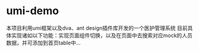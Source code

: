 # umi-demo
本项目利用umi框架以及dva、ant design插件库开发的一个医护管理系统
目前具体实现诸如以下功能：实现页面组件切换，以及在页面中去搜索对应mock的人员数据，并可添加到首页table中...

